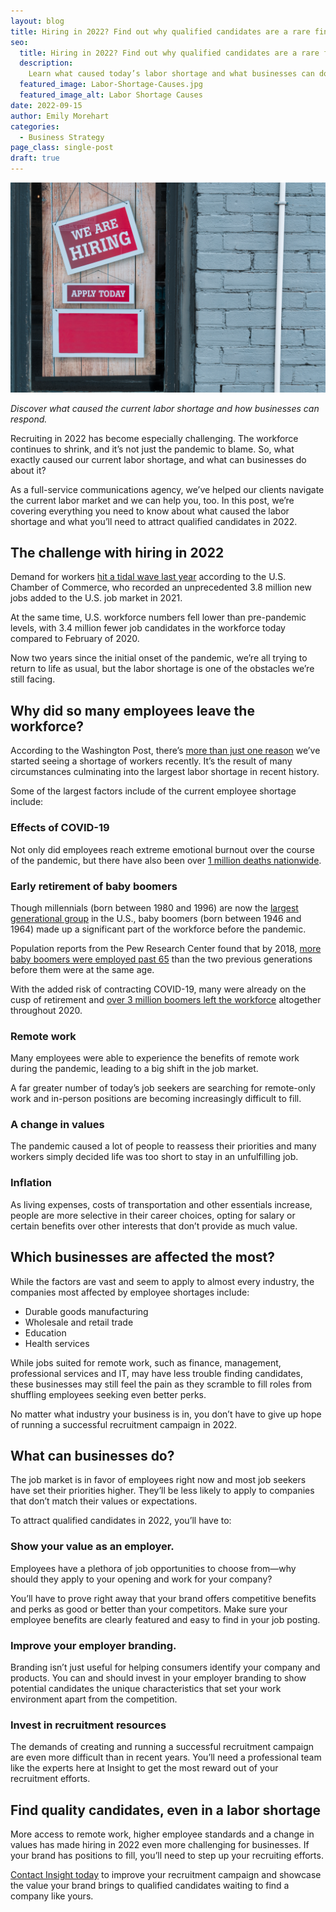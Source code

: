 ```yaml
---
layout: blog
title: Hiring in 2022? Find out why qualified candidates are a rare find
seo:
  title: Hiring in 2022? Find out why qualified candidates are a rare find
  description:
    Learn what caused today’s labor shortage and what businesses can do to attract qualified candidates in an increasingly competitive labor market.
  featured_image: Labor-Shortage-Causes.jpg
  featured_image_alt: Labor Shortage Causes
date: 2022-09-15
author: Emily Morehart
categories:
  - Business Strategy
page_class: single-post
draft: true
---
```


![Labor Shortage Causes](Labor-Shortage-Causes.jpg)

_Discover what caused the current labor shortage and how businesses can respond._

Recruiting in 2022 has become especially challenging. The workforce continues to shrink, and it’s not just the pandemic to blame. So, what exactly caused our current labor shortage, and what can businesses do about it?

As a full-service communications agency, we’ve helped our clients navigate the current labor market and we can help you, too. In this post, we’re covering everything you need to know about what caused the labor shortage and what you’ll need to attract qualified candidates in 2022.

## The challenge with hiring in 2022

Demand for workers [hit a tidal wave last year](https://www.uschamber.com/workforce/understanding-americas-labor-shortage) according to the U.S. Chamber of Commerce, who recorded an unprecedented 3.8 million new jobs added to the U.S. job market in 2021.

At the same time, U.S. workforce numbers fell lower than pre-pandemic levels, with 3.4 million fewer job candidates in the workforce today compared to February of 2020.

Now two years since the initial onset of the pandemic, we’re all trying to return to life as usual, but the labor shortage is one of the obstacles we’re still facing.

## Why did so many employees leave the workforce?

According to the Washington Post, there’s [more than just one reason](https://www.washingtonpost.com/business/2021/12/29/job-market-2021/) we’ve started seeing a shortage of workers recently. It’s the result of many circumstances culminating into the largest labor shortage in recent history.

Some of the largest factors include of the current employee shortage include:

### Effects of COVID-19

Not only did employees reach extreme emotional burnout over the course of the pandemic, but there have also been over [1 million deaths nationwide](https://covid.cdc.gov/covid-data-tracker/#datatracker-home).

### Early retirement of baby boomers

Though millennials (born between 1980 and 1996) are now the [largest generational group](https://www.pewresearch.org/fact-tank/2020/04/28/millennials-overtake-baby-boomers-as-americas-largest-generation/) in the U.S., baby boomers (born between 1946 and 1964) made up a significant part of the workforce before the pandemic.

Population reports from the Pew Research Center found that by 2018, [more baby boomers were employed past 65](https://www.pewresearch.org/fact-tank/2019/07/24/baby-boomers-us-labor-force/) than the two previous generations before them were at the same age.

With the added risk of contracting COVID-19, many were already on the cusp of retirement and [over 3 million boomers left the workforce](https://www.pewresearch.org/fact-tank/2020/11/09/the-pace-of-boomer-retirements-has-accelerated-in-the-past-year/) altogether throughout 2020.

### Remote work

Many employees were able to experience the benefits of remote work during the pandemic, leading to a big shift in the job market.

A far greater number of today’s job seekers are searching for remote-only work and in-person positions are becoming increasingly difficult to fill.

### A change in values

The pandemic caused a lot of people to reassess their priorities and many workers simply decided life was too short to stay in an unfulfilling job.

### Inflation

As living expenses, costs of transportation and other essentials increase, people are more selective in their career choices, opting for salary or certain benefits over other interests that don’t provide as much value.

## Which businesses are affected the most?

While the factors are vast and seem to apply to almost every industry, the companies most affected by employee shortages include:

* Durable goods manufacturing
* Wholesale and retail trade
* Education
* Health services

While jobs suited for remote work, such as finance, management, professional services and IT, may have less trouble finding candidates, these businesses may still feel the pain as they scramble to fill roles from shuffling employees seeking even better perks.

No matter what industry your business is in, you don’t have to give up hope of running a successful recruitment campaign in 2022.

## What can businesses do?

The job market is in favor of employees right now and most job seekers have set their priorities higher. They’ll be less likely to apply to companies that don’t match their values or expectations.

To attract qualified candidates in 2022, you’ll have to:

### Show your value as an employer.

Employees have a plethora of job opportunities to choose from—why should they apply to your opening and work for your company?

You’ll have to prove right away that your brand offers competitive benefits and perks as good or better than your competitors. Make sure your employee benefits are clearly featured and easy to find in your job posting.

### Improve your employer branding.

Branding isn’t just useful for helping consumers identify your company and products. You can and should invest in your employer branding to show potential candidates the unique characteristics that set your work environment apart from the competition.

### Invest in recruitment resources

The demands of creating and running a successful recruitment campaign are even more difficult than in recent years. You’ll need a professional team like the experts here at Insight to get the most reward out of your recruitment efforts.

## Find quality candidates, even in a labor shortage

More access to remote work, higher employee standards and a change in values has made hiring in 2022 even more challenging for businesses. If your brand has positions to fill, you’ll need to step up your recruiting efforts.

[Contact Insight today](https://insightcreative.com/contact/) to improve your recruitment campaign and showcase the value your brand brings to qualified candidates waiting to find a company like yours.
